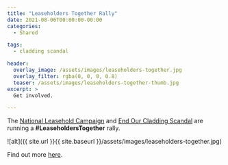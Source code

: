 ```yaml
---
title: "Leaseholders Together Rally"
date: 2021-08-06T00:00:00-00:00
categories:
  - Shared

tags:
  - cladding scandal

header:
  overlay_image: /assets/images/leaseholders-together.jpg
  overlay_filter: rgba(0, 0, 0, 0.8)
  teaser: /assets/images/leaseholders-together-thumb.jpg
excerpt: >
  Get involved.

---
```


The [National Leasehold Campaign][nlc] and [End Our Cladding Scandal][eocs] are running a **#LeaseholdersTogether** rally.  

![alt]({{ site.url }}{{ site.baseurl }}/assets/images/leaseholders-together.jpg)

Find out more [here][nlc-promo].

[nlc]: https://nationalleaseholdcampaign.org/
[nlc-promo]: https://nationalleaseholdcampaign.org/its-back-leaseholders-together-rally-time-for-action/
[eocs]: https://endourcladdingscandal.org/